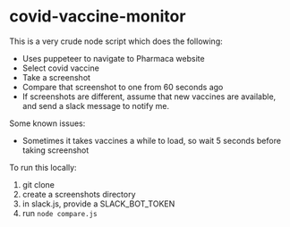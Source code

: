 # covid-vaccine-monitor

This is a very crude node script which does the following:
- Uses puppeteer to navigate to Pharmaca website
- Select covid vaccine
- Take a screenshot
- Compare that screenshot to one from 60 seconds ago
- If screenshots are different, assume that new vaccines are available, and send a slack message to notify me.

Some known issues:
- Sometimes it takes vaccines a while to load, so wait 5 seconds before taking screenshot

To run this locally:
1. git clone
2. create a screenshots directory
3. in slack.js, provide a SLACK_BOT_TOKEN
4. run `node compare.js` 
